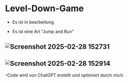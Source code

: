 # Level-Down-Game
- Es ist in bearbeitung 

- Es ist eine Art "Jump and Run"


![Screenshot 2025-02-28 152731](https://github.com/user-attachments/assets/291672c4-b87b-41f7-a2dc-653500df35c8)
-
![Screenshot 2025-02-28 152914](https://github.com/user-attachments/assets/2cbeb5e7-3712-41f1-9a56-c7ae8c9a96d1)
-

-Code wird von ChatGPT erstellt und
 optimiert durch mich


